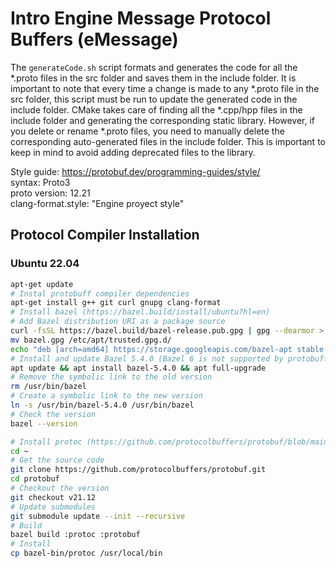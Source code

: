 # Intro Engine Message Protocol Buffers (eMessage)

The `generateCode.sh` script formats and generates the code for all the *.proto files in the src folder and saves them in the include folder. It is important to note that every time a change is made to any *.proto file in the src folder, this script must be run to update the generated code in the include folder.
CMake takes care of finding all the *.cpp/hpp files in the include folder and generating the corresponding static library. However, if you delete or rename *.proto files, you need to manually delete the corresponding auto-generated files in the include folder. This is important to keep in mind to avoid adding deprecated files to the library.

Style guide: https://protobuf.dev/programming-guides/style/ </br>
syntax: Proto3  </br>
proto version: 12.21  </br>
clang-format.style: "Engine proyect style"  </br>
## Protocol Compiler Installation

### Ubuntu 22.04


```bash
apt-get update
# Instal protobuff compiler dependencies
apt-get install g++ git curl gnupg clang-format
# Install bazel (https://bazel.build/install/ubuntu?hl=en)
# Add Bazel distribution URI as a package source
curl -fsSL https://bazel.build/bazel-release.pub.gpg | gpg --dearmor > bazel.gpg
mv bazel.gpg /etc/apt/trusted.gpg.d/
echo "deb [arch=amd64] https://storage.googleapis.com/bazel-apt stable jdk1.8" | tee /etc/apt/sources.list.d/bazel.list
# Install and update Bazel 5.4.0 (Bazel 6 is not supported by protobuff yet)
apt update && apt install bazel-5.4.0 && apt full-upgrade
# Remove the symbolic link to the old version
rm /usr/bin/bazel
# Create a symbolic link to the new version
ln -s /usr/bin/bazel-5.4.0 /usr/bin/bazel
# Check the version
bazel --version

# Install protoc (https://github.com/protocolbuffers/protobuf/blob/main/src/README.md)
cd ~
# Get the source code
git clone https://github.com/protocolbuffers/protobuf.git
cd protobuf
# Checkout the version
git checkout v21.12
# Update submodules
git submodule update --init --recursive
# Build
bazel build :protoc :protobuf
# Install
cp bazel-bin/protoc /usr/local/bin
```
